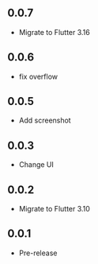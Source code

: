 ## 0.0.7
* Migrate to Flutter 3.16
## 0.0.6
* fix overflow
## 0.0.5
* Add screenshot
## 0.0.3
* Change UI
## 0.0.2
* Migrate to Flutter 3.10
## 0.0.1
* Pre-release
